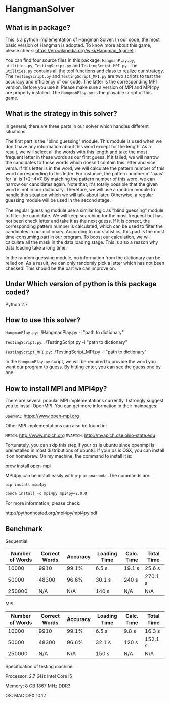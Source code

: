 # HangmanSolver

## What is in package?

This is a python implementation of Hangman Solver. In our code, the most basic version of Hangman is adopted. To know more about this game, please check: https://en.wikipedia.org/wiki/Hangman_(game) .

You can find four source files in this package, `HangmanPlay.py`, `utilities.py`, `TestingScript.py` and `TestingScript_MPI.py`. The `utilities.py` contains all the tool functions and class to realize our strategy. The `TestingScript.py` and `TestingScript_MPI.py` are two scripts to test the accuracy and efficiency of our code. The latter is the corresponding MPI version. Before you use it, Please make sure a version of MPI and MPI4py are properly installed. The `HangmanPlay.py` is the playable script of this game.

## What is the strategy in this solver?
In general, there are three parts in our solver which handles different situations.

The first part is the "blind guessing" module. This module is used when we don't have any information about this word except for the length. As a result, we will select all the words with this length and take the most frequent letter in these words as our first guess. If it failed, we will narrow the candidates to those words which doesn't contain this letter and vice versa. If this letter is in the word, we will calculate the pattern number of this word corresponding to this letter. For instance, the pattern number of 'aaas' for 'a' is 1+2+4=7. By matching the pattern number of this word, we can narrow our candidates again. Note that, it's totally possible that the given word is not in our dictionary. Therefore, we will use a random module to handle this situation which we will talk about later. Otherwise, a regular guessing module will be used in the second stage.

The regular guessing module use a similar logic as "blind guessing" module to filter the candidate. We will keep searching for the most frequent but has not been check letter and take it as the next guess. If it is correct, the corresponding pattern number is calculated, which can be used to filter the candidates in our dictionary. According to our statistics, this part is the most time-consuming part in our program. To boost our calculation, we will calculate all the mask in the data loading stage. This is also a reason why data loading take a long time.

In the random guessing module, no information from the dictionary can be relied on. As a result, we can only randomly pick a letter which has not been checked. This should be the part we can improve on.

## Under Which version of python is this package coded?
Python 2.7

## How to use this solver?
`HangmanPlay.py`: ./HangmanPlay.py -i "path to dictionary"

`TestingScript.py`: ./TestingScript.py -i "path to dictionary"

`TestingScript_MPI.py`: ./TestingScript_MPI.py -i "path to dictionary"

In the `HangmanPlay.py` script, we will be required to provide the word you want our program to guess. By hitting enter, you can see the guess one by one.

## How to install MPI and MPI4py?
There are several popular MPI implementations currently. I strongly suggest you to install OpenMPI. You can get more information in their mainpages:

`OpenMPI`: https://www.open-mpi.org

Other MPI implementations can also be found in:

`MPICH`: http://www.mpich.org
`MVAPICH`: http://mvapich.cse.ohio-state.edu

Fortunately, you can skip this step if your os is ubuntu since openmpi is preinstalled in most distributions of ubuntu. If your os is OSX, you can install it on homebrew. On my machine, the command to install it is:

brew install open-mpi

MPI4py can be install easily with `pip` or `anaconda`. The commands are:

`pip install mpi4py`

`conda install -c mpi4py mpi4py=2.0.0`

For more information, please check:

http://pythonhosted.org/mpi4py/mpi4py.pdf

## Benchmark
Sequential:

|Number of Words| Correct Words | Accuracy | Loading Time| Calc. Time|Total Time|
|---------------|-----------|----------|-----|----|----|
|10000|9910|99.1%|6.5 s|19.1 s|25.6 s|
|50000|48300|96.6%|30.1 s|240 s| 270.1 s|
|250000|N/A|N/A|140 s|N/A| N/A|

MPI:

|Number of Words| Correct Words | Accuracy | Loading Time| Calc. Time|Total Time|
|---------------|-----------|----------|-----|----|----|
|10000|9910|99.1%|6.5 s|9.8 s|16.3 s|
|50000|48300|96.6%|32.1 s|120 s| 152.1 s|
|250000|N/A|N/A|150 s|N/A| N/A|

Specification of testing machine:

Processor: 2.7 GHz Intel Core i5

Memory: 8 GB 1867 MHz DDR3

OS: MAC OSX 10.12
